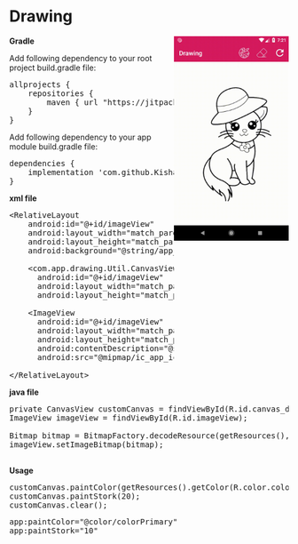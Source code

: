 # Drawing

<img src="https://github.com/KishanViramgama/Drawing/blob/master/app/src/main/res/drawable/app_demo.gif" height="368px" align="right" style="max-width:100%;">

<b>Gradle</b>

Add following dependency to your root project build.gradle file:

<pre>
allprojects {
    repositories {
        maven { url "https://jitpack.io" }
    }
}
</pre>

Add following dependency to your app module build.gradle file:

<pre>
dependencies {
    implementation 'com.github.KishanViramgama:Drawing:0.1.4'
}
</pre>

<b>xml file</b>
<pre>&lt;<span class="pl-ent">RelativeLayout</span>
    <span class="pl-e">android</span><span class="pl-e">:</span><span class="pl-e">id</span>=<span class="pl-s"><span class="pl-pds">"</span>@+id/imageView<span class="pl-pds">"</span></span>
    <span class="pl-e">android</span><span class="pl-e">:</span><span class="pl-e">layout_width</span>=<span class="pl-s"><span class="pl-pds">"</span>match_parent<span class="pl-pds">"</span></span>
    <span class="pl-e">android</span><span class="pl-e">:</span><span class="pl-e">layout_height</span>=<span class="pl-s"><span class="pl-pds">"</span>match_parent<span class="pl-pds">"</span></span>
    <span class="pl-e">android</span><span class="pl-e">:</span><span class="pl-e">background</span>=<span class="pl-s"><span class="pl-pds">"</span>@string/app_name<span class="pl-pds">"</span></span>&gt;
	
	&lt;<span class="pl-ent">com.app.drawing.Util.CanvasView</span>
	  <span class="pl-e">android</span><span class="pl-e">:</span><span class="pl-e">id</span>=<span class="pl-s"><span class="pl-pds">"</span>@+id/imageView<span class="pl-pds">"</span></span>
	  <span class="pl-e">android</span><span class="pl-e">:</span><span class="pl-e">layout_width</span>=<span class="pl-s"><span class="pl-pds">"</span>match_parent<span class="pl-pds">"</span></span>
	  <span class="pl-e">android</span><span class="pl-e">:</span><span class="pl-e">layout_height</span>=<span class="pl-s"><span class="pl-pds">"</span>match_parent<span class="pl-pds">"/</span></span>&gt;
	
	&lt;<span class="pl-ent">ImageView</span>
	  <span class="pl-e">android</span><span class="pl-e">:</span><span class="pl-e">id</span>=<span class="pl-s"><span class="pl-pds">"</span>@+id/imageView<span class="pl-pds">"</span></span>
	  <span class="pl-e">android</span><span class="pl-e">:</span><span class="pl-e">layout_width</span>=<span class="pl-s"><span class="pl-pds">"</span>match_parent<span class="pl-pds">"</span></span>
	  <span class="pl-e">android</span><span class="pl-e">:</span><span class="pl-e">layout_height</span>=<span class="pl-s"><span class="pl-pds">"</span>match_parent<span class="pl-pds">"</span></span>
	  <span class="pl-e">android</span><span class="pl-e">:</span><span class="pl-e">contentDescription</span>=<span class="pl-s"><span class="pl-pds">"</span>@string/app_name<span class="pl-pds">"</span></span>
	  <span class="pl-e">android</span><span class="pl-e">:</span><span class="pl-e">src</span>=<span class="pl-s"><span class="pl-pds">"</span>@mipmap/ic_app_icon<span class="pl-pds">"/</span></span>&gt;

&lt;<span class="pl-ent">/RelativeLayout</span>&gt;
</pre>

<b>java file</b>

<pre>
private CanvasView customCanvas = findViewById(R.id.canvas_drawing);
ImageView imageView = findViewById(R.id.imageView);

Bitmap bitmap = BitmapFactory.decodeResource(getResources(), R.drawable.image);
imageView.setImageBitmap(bitmap);

</pre>

<b>Usage</b>

<pre>
customCanvas.paintColor(getResources().getColor(R.color.colorAccent));
customCanvas.paintStork(20);
customCanvas.clear();
</pre>

<pre>
app:paintColor="@color/colorPrimary"
app:paintStork="10"
</pre>


